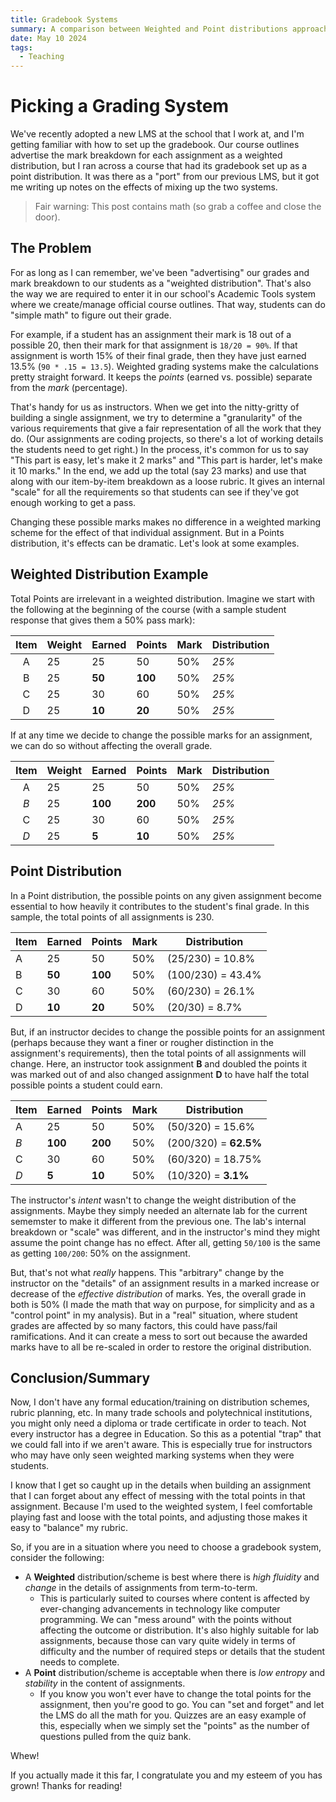 ```yaml
---
title: Gradebook Systems
summary: A comparison between Weighted and Point distributions approaches to grading.
date: May 10 2024
tags:
  - Teaching
---
```

# Picking a Grading System

We've recently adopted a new LMS at the school that I work at, and I'm getting familiar with how to set up the gradebook. Our course outlines advertise the mark breakdown for each assignment as a weighted distribution, but I ran across a course that had its gradebook set up as a point distribution. It was there as a "port" from our previous LMS, but it got me writing up notes on the effects of mixing up the two systems.

> Fair warning: This post contains math (so grab a coffee and close the door).

## The Problem

For as long as I can remember, we've been "advertising" our grades and mark breakdown to our students as a "weighted distribution". That's also the way we are required to enter it in our school's Academic Tools system where we create/manage official course outlines. That way, students can do "simple math" to figure out their grade.

For example, if a student has an assignment their mark is 18 out of a possible 20, then their mark for that assignment is `18/20 = 90%`. If that assignment is worth 15% of their final grade, then they have just earned 13.5% (`90 * .15 = 13.5`). Weighted grading systems make the calculations pretty straight forward. It keeps the *points* (earned vs. possible) separate from the *mark* (percentage).

That's handy for us as instructors. When we get into the nitty-gritty of building a single assignment, we try to determine a "granularity" of the various requirements that give a fair representation of all the work that they do. (Our assignments are coding projects, so there's a lot of working details the students need to get right.) In the process, it's common for us to say "This part is easy, let's make it 2 marks" and "This part is harder, let's make it 10 marks." In the end, we add up the total (say 23 marks) and use that along with our item-by-item breakdown as a loose rubric. It gives an internal "scale" for all the requirements so that students can see if they've got enough working to get a pass.

Changing these possible marks makes no difference in a weighted marking scheme for the effect of that individual assignment. But in a Points distribution, it's effects can be dramatic. Let's look at some examples.

## Weighted Distribution Example

Total Points are irrelevant in a weighted distribution. Imagine we start with the following at the beginning of the course (with a sample student response that gives them a 50% pass mark):

| Item | Weight  | Earned | Points | Mark | Distribution |
| :--: | --- | --- | --- | --- | -- |
|   A  | 25 | 25 | 50 | 50% | *25%* |
|   B  | 25 | **50** | **100** | 50% | *25%* |
|   C  | 25 | 30 |  60 | 50% | *25%* |
|   D  | 25 | **10** |  **20**  | 50% | *25%* |

If at any time we decide to change the possible marks for an assignment, we can do so without affecting the overall grade.

| Item | Weight  | Earned | Points | Mark | Distribution |
| :--: | --- | --- | --- | --- |  --- |
|  A   | 25 | 25 | 50 | 50% | *25%* |
| *B*  | 25 | **100** | **200** | 50% | *25%* |
|  C   | 25 | 30 | 60 | 50% | *25%* |
| *D*  | 25 | **5** |  **10**  | 50% | *25%* |


## Point Distribution

In a Point distribution, the possible points on any given assignment become essential to how heavily it contributes to the student's final grade. In this sample, the total points of all assignments is 230.

| Item | Earned | Points | Mark | Distribution  |
| ---  | --- | --- | --- | --- |
|   A  | 25 | 50 | 50% | (25/230) = 10.8% |
|   B  | **50** | **100** | 50% | (100/230) = 43.4% |
|   C  | 30 |  60 | 50% | (60/230) = 26.1% |
|   D  | **10** |  **20**  | 50% | (20/30) = 8.7% |

But, if an instructor decides to change the possible points for an assignment (perhaps because they want a finer or rougher distinction in the assignment's requirements), then the total points of all assignments will change. Here, an instructor took assignment **B** and doubled the points it was marked out of and also changed assignment **D** to have half the total possible points a student could earn.

| Item | Earned | Points | Mark | Distribution  |
| ---  | --- | --- | --- | --- |
|   A  | 25 | 50 | 50% | (50/320) = 15.6% |
|  *B* | **100** | **200** | 50% | (200/320) = **62.5%** |
|   C  | 30 |  60 | 50% | (60/320) = 18.75% |
|  *D* | **5** |  **10**  | 50% | (10/320) = **3.1%** |

The instructor's *intent* wasn't to change the weight distribution of the assignments. Maybe they simply needed an alternate lab for the current sememster to make it different from the previous one. The lab's internal breakdown or "scale" was different, and in the instructor's mind they might assume the point change has no effect. After all, getting `50/100` is the same as getting `100/200`: 50% on the assignment.

But, that's not what *really* happens. This "arbitrary" change by the instructor on the "details" of an assignment results in a marked increase or decrease of the *effective distribution* of marks. Yes, the overall grade in both is 50% (I made the math that way on purpose, for simplicity and as a "control point" in my analysis). But in a "real" situation, where student grades are affected by so many factors, this could have pass/fail ramifications. And it can create a mess to sort out because the awarded marks have to all be re-scaled in order to restore the original distribution.


## Conclusion/Summary

Now, I don't have any formal education/training on distribution schemes, rubric planning, etc. In many trade schools and polytechnical institutions, you might only need a diploma or trade certificate in order to teach. Not every instructor has a degree in Education. So this as a potential "trap" that we could fall into if we aren't aware. This is especially true for instructors who may have only seen weighted marking systems when they were students.

I know that I get so caught up in the details when building an assignment that I can forget about any effect of messing with the total points in that assignment. Because I'm used to the weighted system, I feel comfortable playing fast and loose with the total points, and adjusting those makes it easy to "balance" my rubric.

So, if you are in a situation where you need to choose a gradebook system, consider the following:

- A **Weighted** distribution/scheme is best where there is *high fluidity* and *change* in the details of assignments from term-to-term.
  - This is particularly suited to courses where content is affected by ever-changing advancements in technology like computer programming. We can "mess around" with the points without affecting the outcome or distribution. It's also highly suitable for lab assignments, because those can vary quite widely in terms of difficulty and the number of required steps or details that the student needs to complete.
- A **Point** distribution/scheme is acceptable when there is *low entropy* and *stability* in the content of assignments.
  - If you know you won't ever have to change the total points for the assignment, then you're good to go. You can "set and forget" and let the LMS do all the math for you. Quizzes are an easy example of this, especially when we simply set the "points" as the number of questions pulled from the quiz bank.


Whew!

If you actually made it this far, I congratulate you and my esteem of you has grown! Thanks for reading!

